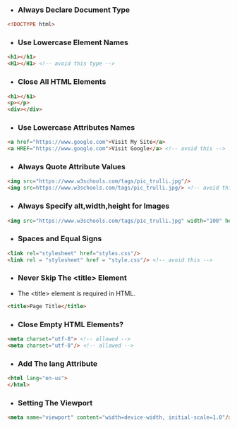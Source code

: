 - ### Always Declare Document Type
```html
<!DOCTYPE html>
```
- ### Use Lowercase Element Names
```html
<h1></h1>
<H1></H1> <!-- avoid this type -->
```
- ### Close All HTML Elements
```html
<h1></h1>
<p></p>
<div></div>
```
- ### Use Lowercase Attributes Names
```html
<a href="https://www.google.com">Visit My Site</a>
<a HREF="https://www.google.com">Visit Google</a> <!-- avoid this -->
```
- ### Always Quote Attribute Values
```html
<img src="https://www.w3schools.com/tags/pic_trulli.jpg"/>
<img src=https://www.w3schools.com/tags/pic_trulli.jpg/> <!-- avoid this -->
```
- ### Always Specify alt,width,height for Images
```html
<img src="https://www.w3schools.com/tags/pic_trulli.jpg" width="100" height="300" alt="image title"/>
```
- ### Spaces and Equal Signs
```html
<link rel="stylesheet" href="styles.css"/> 
<link rel = "stylesheet" href = "style.css"/> <!-- avoid this -->
```

- ### Never Skip The \<title> Element
- The \<title> element is required in HTML.
```html
<title>Page Title</title>
```
- ### Close Empty HTML Elements?
```html
<meta charset="utf-8"> <!-- allowed -->
<meta charset="utf-8"/> <!-- allowed -->
```
- ### Add The lang Attribute
```html
<html lang="en-us">
</html>
```
- ### Setting The Viewport
```html
<meta name="viewport" content="width=device-width, initial-scale=1.0"/>
```
